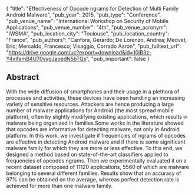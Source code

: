 {
  "title": "Effectiveness of Opcode ngrams for Detection of Multi Family Android Malware",
  "pub_year": 2015,
  "pub_type": "Conference",
  "pub_venue_name": "International Workshop on Security of Mobile Applications",
  "pub_venue_number": "4th",
  "pub_venue_acronym": "IWSMA",
  "pub_location_city": "Toulouse",
  "pub_location_country": "France",
  "pub_authors": "Canfora, Gerardo; De Lorenzo, Andrea; Medvet, Eric; Mercaldo, Francesco; Visaggio, Corrado Aaron",
  "pub_fulltext_url": "https://drive.google.com/uc?export=download&id=10iB3z-Y4xIfamB4U70vygJaoedN5bTQs",
  "pub_important": false
}

## Abstract
With the wide diffusion of smartphones and their usage in a plethora of processes and activities, these devices have been handling an increasing variety of sensitive resources. Attackers are hence producing a large number of malware applications for Android (the most spread mobile platform), often by slightly modifying existing applications, which results in malware being organized in families.Some works in the literature showed that opcodes are informative for detecting malware, not only in Android platform. In this work, we investigate if frequencies of ngrams of opcodes are effective in detecting Android malware and if there is some significant malware family for which they are more or less effective. To this end, we designed a method based on state-of-the-art classifiers applied to frequencies of opcodes ngrams. Then we experimentally evaluated it on a recent dataset composed of 11120 applications, 5560 of which are malware belonging to several different families. Results show that an accuracy of 97% can be obtained on the average, whereas perfect detection rate is achieved for more than one malware family.
